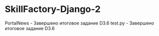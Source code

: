 # SkillFactory-Django-2

PortalNews - Завершено итоговое задание D3.6
test.py - Завершено итоговое задание D3.6
